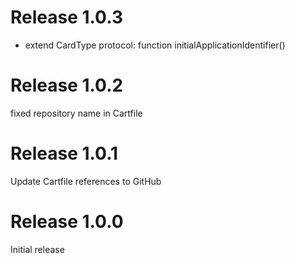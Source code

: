 # Release 1.0.3
- extend CardType protocol: function initialApplicationIdentifier()

# Release 1.0.2
fixed repository name in Cartfile

# Release 1.0.1
Update Cartfile references to GitHub

# Release 1.0.0
Initial release

